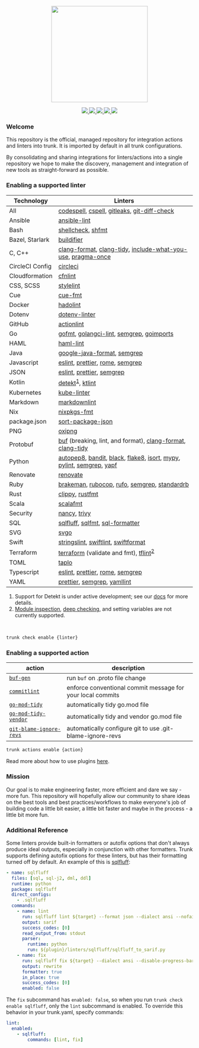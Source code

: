 <!-- trunk-ignore(markdownlint/MD041) -->
<p align="center">
  <a href="https://docs.trunk.io">
    <img height="260" src="https://static.trunk.io/assets/trunk_plugins_logo.png" />
  </a>
</p>
<p align="center">
  <a href="https://marketplace.visualstudio.com/items?itemName=Trunk.io">
    <img src="https://img.shields.io/visual-studio-marketplace/i/Trunk.io?logo=visualstudiocode"/>
  </a>
  <a href="https://slack.trunk.io">
    <img src="https://img.shields.io/badge/slack-slack.trunk.io-blue?logo=slack"/>
  </a>
  <a href="https://docs.trunk.io">
    <img src="https://img.shields.io/badge/docs.trunk.io-7f7fcc?label=docs&logo=readthedocs&labelColor=555555&logoColor=ffffff"/>
  </a>
    <a href="https://trunk.io">
    <img src="https://img.shields.io/badge/trunk.io-enabled-brightgreen?logo=data:image/svg%2bxml;base64,PHN2ZyB4bWxucz0iaHR0cDovL3d3dy53My5vcmcvMjAwMC9zdmciIGZpbGw9Im5vbmUiIHN0cm9rZT0iI0ZGRiIgc3Ryb2tlLXdpZHRoPSIxMSIgdmlld0JveD0iMCAwIDEwMSAxMDEiPjxwYXRoIGQ9Ik01MC41IDk1LjVhNDUgNDUgMCAxIDAtNDUtNDVtNDUtMzBhMzAgMzAgMCAwIDAtMzAgMzBtNDUgMGExNSAxNSAwIDAgMC0zMCAwIi8+PC9zdmc+"/>
  </a>
  </a>
    <a href="https://api.securityscorecards.dev/projects/github.com/trunk-io/plugins">
    <img src="https://api.securityscorecards.dev/projects/github.com/trunk-io/plugins/badge"/>
  </a>
</p>

### Welcome

This repository is the official, managed repository for integration actions and linters into trunk.
It is imported by default in all trunk configurations.

By consolidating and sharing integrations for linters/actions into a single repository we hope to
make the discovery, management and integration of new tools as straight-forward as possible.

### Enabling a supported linter

| Technology      | Linters                                                                               |
| --------------- | ------------------------------------------------------------------------------------- |
| All             | [codespell], [cspell], [gitleaks], [git-diff-check]                                   |
| Ansible         | [ansible-lint]                                                                        |
| Bash            | [shellcheck], [shfmt]                                                                 |
| Bazel, Starlark | [buildifier]                                                                          |
| C, C++          | [clang-format], [clang-tidy], [include-what-you-use], [pragma-once]                   |
| CircleCI Config | [circleci]                                                                            |
| Cloudformation  | [cfnlint]                                                                             |
| CSS, SCSS       | [stylelint]                                                                           |
| Cue             | [cue-fmt]                                                                             |
| Docker          | [hadolint]                                                                            |
| Dotenv          | [dotenv-linter]                                                                       |
| GitHub          | [actionlint]                                                                          |
| Go              | [gofmt], [golangci-lint], [semgrep], [goimports]                                      |
| HAML            | [haml-lint]                                                                           |
| Java            | [google-java-format], [semgrep]                                                       |
| Javascript      | [eslint], [prettier], [rome], [semgrep]                                               |
| JSON            | [eslint], [prettier], [semgrep]                                                       |
| Kotlin          | [detekt]<sup><a href="#note-detekt">1</a></sup>, [ktlint]                             |
| Kubernetes      | [kube-linter]                                                                         |
| Markdown        | [markdownlint]                                                                        |
| Nix             | [nixpkgs-fmt]                                                                         |
| package.json    | [sort-package-json]                                                                   |
| PNG             | [oxipng]                                                                              |
| Protobuf        | [buf] (breaking, lint, and format), [clang-format], [clang-tidy]                      |
| Python          | [autopep8], [bandit], [black], [flake8], [isort], [mypy], [pylint], [semgrep], [yapf] |
| Renovate        | [renovate]                                                                            |
| Ruby            | [brakeman], [rubocop], [rufo], [semgrep], [standardrb]                                |
| Rust            | [clippy], [rustfmt]                                                                   |
| Scala           | [scalafmt]                                                                            |
| Security        | [nancy], [trivy]                                                                      |
| SQL             | [sqlfluff], [sqlfmt], [sql-formatter]                                                 |
| SVG             | [svgo]                                                                                |
| Swift           | [stringslint], [swiftlint], [swiftformat]                                             |
| Terraform       | [terraform] (validate and fmt), [tflint]<sup><a href="#note-tflint">2</a></sup>       |
| TOML            | [taplo]                                                                               |
| Typescript      | [eslint], [prettier], [rome], [semgrep]                                               |
| YAML            | [prettier], [semgrep], [yamllint]                                                     |

[actionlint]: https://github.com/rhysd/actionlint#readme
[ansible-lint]: https://github.com/ansible/ansible-lint#readme
[autopep8]: https://github.com/hhatto/autopep8#readme
[bandit]: https://github.com/PyCQA/bandit#readme
[black]: https://github.com/psf/black#readme
[brakeman]: https://github.com/presidentbeef/brakeman#readme
[buf]: https://github.com/bufbuild/buf#readme
[buildifier]: https://github.com/bazelbuild/buildtools/blob/master/buildifier/README.md
[circleci]: https://github.com/CircleCI-Public/circleci-cli#readme
[cfnlint]: https://github.com/aws-cloudformation/cfn-lint#readme
[clang-format]: https://clang.llvm.org/docs/ClangFormat.html
[clang-tidy]: https://clang.llvm.org/extra/clang-tidy/
[clippy]: https://github.com/rust-lang/rust-clippy#readme
[codespell]: https://github.com/codespell-project/codespell#readme
[cspell]: https://github.com/streetsidesoftware/cspell#readme
[cue-fmt]: https://cuelang.org/
[detekt]: https://github.com/detekt/detekt#readme
[dotenv-linter]: https://github.com/dotenv-linter/dotenv-linter#readme
[eslint]: https://github.com/eslint/eslint#readme
[flake8]: https://github.com/PyCQA/flake8#readme
[gitleaks]: https://github.com/zricethezav/gitleaks#readme
[git-diff-check]: https://git-scm.com/docs/git-diff
[gofmt]: https://pkg.go.dev/cmd/gofmt
[goimports]: https://pkg.go.dev/golang.org/x/tools/cmd/goimports
[golangci-lint]: https://github.com/golangci/golangci-lint#readme
[google-java-format]: https://github.com/google/google-java-format#readme
[hadolint]: https://github.com/hadolint/hadolint#readme
[haml-lint]: https://github.com/sds/haml-lint#readme
[isort]: https://github.com/PyCQA/isort#readme
[include-what-you-use]: https://github.com/include-what-you-use/include-what-you-use#readme
[ktlint]: https://github.com/pinterest/ktlint#readme
[kube-linter]: https://github.com/stackrox/kube-linter#readme
[markdownlint]: https://github.com/DavidAnson/markdownlint#readme
[mypy]: https://github.com/python/mypy#readme
[nancy]: https://github.com/sonatype-nexus-community/nancy#readme
[nixpkgs-fmt]: https://github.com/nix-community/nixpkgs-fmt
[oxipng]: https://github.com/shssoichiro/oxipng#readme
[pragma-once]: linters/pragma-once/readme.md
[prettier]: https://github.com/prettier/prettier#readme
[pylint]: https://github.com/PyCQA/pylint#readme
[renovate]: https://github.com/renovatebot/renovate#readme
[rome]: https://github.com/rome/tools#readme
[rubocop]: https://github.com/rubocop/rubocop#readme
[rufo]: https://github.com/ruby-formatter/rufo#readme
[rustfmt]: https://github.com/rust-lang/rustfmt#readme
[scalafmt]: https://github.com/scalameta/scalafmt#readme
[semgrep]: https://github.com/returntocorp/semgrep#readme
[shellcheck]: https://github.com/koalaman/shellcheck#readme
[shfmt]: https://github.com/mvdan/sh#readme
[sort-package-json]: https://github.com/keithamus/sort-package-json#readme
[sql-formatter]: https://github.com/sql-formatter-org/sql-formatter#readme
[sqlfluff]: https://github.com/sqlfluff/sqlfluff#readme
[sqlfmt]: https://github.com/tconbeer/sqlfmt#readme
[standardrb]: https://github.com/testdouble/standard#readme
[stringslint]: https://github.com/dral3x/StringsLint#readme
[stylelint]: https://github.com/stylelint/stylelint#readme
[svgo]: https://github.com/svg/svgo#readme
[swiftlint]: https://github.com/realm/SwiftLint#readme
[swiftformat]: https://github.com/nicklockwood/SwiftFormat#readme
[taplo]: https://github.com/tamasfe/taplo#readme
[terraform]: https://developer.hashicorp.com/terraform/cli/code
[tflint]: https://github.com/terraform-linters/tflint#readme
[trivy]: https://github.com/aquasecurity/trivy#readme
[yamllint]: https://github.com/adrienverge/yamllint#readme
[yapf]: https://github.com/google/yapf#readme

<sup><ol>

<li><a aria-hidden="true" tabindex="-1" class="customAnchor" id="note-detekt"></a>
Support for Detekt is under active development; see our <a href="https://docs.trunk.io/docs/check-supported-linters#detekt">docs</a> for more
details.
</li>

<li><a aria-hidden="true" tabindex="-1" class="customAnchor" id="note-tflint"></a>
<a href="https://github.com/terraform-linters/tflint/blob/master/docs/user-guide/module-inspection.md">Module inspection</a>, <a href="https://github.com/terraform-linters/tflint-ruleset-aws/blob/master/docs/deep_checking.md">deep checking</a>, and setting variables are not currently supported.
</li>

</ol></sup>

<br/>

```bash
trunk check enable {linter}
```

### Enabling a supported action

| action                                                               | description                                                |
| -------------------------------------------------------------------- | ---------------------------------------------------------- |
| [`buf-gen`](actions/buf/readme.md)                                   | run `buf` on .proto file change                            |
| [`commitlint`](https://github.com/conventional-changelog/commitlint) | enforce conventional commit message for your local commits |
| [`go-mod-tidy`](actions/go-mod-tidy/readme.md)                       | automatically tidy go.mod file                             |
| [`go-mod-tidy-vendor`](actions/go-mod-tidy-vendor/readme.md)         | automatically tidy and vendor go.mod file                  |
| [`git-blame-ignore-revs`](actions/git-blame-ignore-revs/readme.md)   | automatically configure git to use .git-blame-ignore-revs  |

```bash
trunk actions enable {action}
```

Read more about how to use plugins [here](https://docs.trunk.io/docs/plugins).

### Mission

Our goal is to make engineering faster, more efficient and dare we say - more fun. This repository
will hopefully allow our community to share ideas on the best tools and best practices/workflows to
make everyone's job of building code a little bit easier, a little bit faster and maybe in the
process - a little bit more fun.

### Additional Reference

Some linters provide built-in formatters or autofix options that don't always produce ideal outputs,
especially in conjunction with other formatters. Trunk supports defining autofix options for these
linters, but has their formatting turned off by default. An example of this is
[sqlfluff](./linters/sqlfluff/plugin.yaml):

```yaml
- name: sqlfluff
  files: [sql, sql-j2, dml, ddl]
  runtime: python
  package: sqlfluff
  direct_configs:
    - .sqlfluff
  commands:
    - name: lint
      run: sqlfluff lint ${target} --format json --dialect ansi --nofail
      output: sarif
      success_codes: [0]
      read_output_from: stdout
      parser:
        runtime: python
        run: ${plugin}/linters/sqlfluff/sqlfluff_to_sarif.py
    - name: fix
      run: sqlfluff fix ${target} --dialect ansi --disable-progress-bar --force
      output: rewrite
      formatter: true
      in_place: true
      success_codes: [0]
      enabled: false
```

The `fix` subcommand has `enabled: false`, so when you run `trunk check enable sqlfluff`, only the
`lint` subcommand is enabled. To override this behavior in your trunk.yaml, specify commands:

```yaml
lint:
  enabled:
    - sqlfluff:
        commands: [lint, fix]
```
